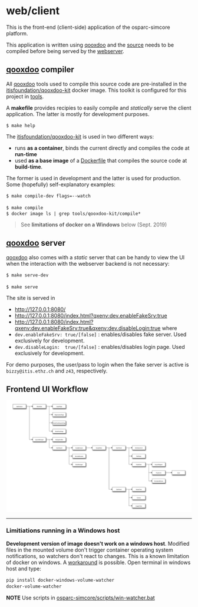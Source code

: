 # web/client

This is the front-end (client-side) application of the osparc-simcore platform.

This application is written using [qooxdoo] and the [source](source) needs to be compiled before being served by the [webserver](../web/server).


## [qooxdoo] compiler

All [qooxdoo] tools used to compile this source code are pre-installed in the [itisfoundation/qooxdoo-kit](https://github.com/ITISFoundation/dockerfiles/tree/master/qooxdoo-kit) docker image. This toolkit is configured for this project in [tools](services/web/client/tools).

A **makefile** provides recipies to easily compile and *statically* serve the client application. The latter is mostly for development purposes.

    $ make help

The [itisfoundation/qooxdoo-kit] is used in two different ways:

- runs **as a container**, binds the current directly and compiles the code at **run-time**
- used **as a base image** of a [Dockerfile](services/web/client/tools/qooxdoo-kit/builder/Dockerfile) that compiles the source code at **build-time**.

The former is used in development and the latter is used for production. Some (hopefully) self-explanatory examples:

    $ make compile-dev flags=--watch

    $ make compile
    $ docker image ls | grep tools/qooxdoo-kit/compile*



> See **limitations of docker on a Windows** below (Sept. 2019)


## [qooxdoo] server

[qooxdoo] also comes with a *static* server that can be handy to view the UI when the interaction with the webserver backend is not necessary:

    $ make serve-dev

    $ make serve

The site is served in

- http://127.0.0.1:8080/
- http://127.0.0.1:8080/index.html?qxenv:dev.enableFakeSrv:true
- http://127.0.0.1:8080/index.html?qxenv:dev.enableFakeSrv:true&qxenv:dev.disableLogin:true
where
- ``dev.enableFakeSrv: true/[false]`` : enables/disables fake server. Used exclusively for development.
- ``dev.disableLogin:  true/[false]``  : enables/disables login page. Used exclusively for development.

For demo purposes, the user/pass to login when the fake server is active is ```bizzy@itis.ethz.ch``` and ```z43```, respectively.

## Frontend UI Workflow

![Frontend UI Workflow](docs/img/frontend-diagram.svg)

---

### Limitiations running in a Windows host

**Development version of image doesn't work on a windows host**. Modified files in the mounted volume don't trigger container operating  system notifications, so watchers don't react to changes. This is a known limitation of docker on windows. A [workaround](http://blog.subjectify.us/miscellaneous/2017/04/24/docker-for-windows-watch-bindings.html) is possible. Open terminal in windows host and type:

```bash
pip install docker-windows-volume-watcher
docker-volume-watcher
```

**NOTE** Use scripts in [osparc-simcore/scripts/win-watcher.bat](../../../scripts/win-watcher.bat)


<!-- ADD REFERENCES ALPHABETICALLY BELOW THIS LINE -->
[qooxdoo]:http://www.qooxdoo.org/
[itisfoundation/qooxdoo-kit]:https://github.com/ITISFoundation/dockerfiles/tree/master/qooxdoo-kit
